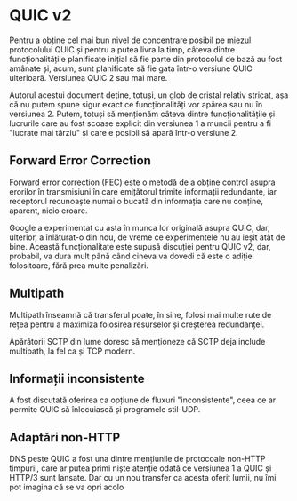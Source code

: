 # QUIC v2

Pentru a obține cel mai bun nivel de concentrare posibil pe miezul protocolului 
QUIC și pentru a putea livra la timp, câteva dintre funcționalitățile 
planificate inițial să fie parte din protocolul de bază au fost amânate și, 
acum, sunt planificate să fie gata într-o versiune QUIC ulterioară. Versiunea 
QUIC 2 sau mai mare.

Autorul acestui document deține, totuși, un glob de cristal relativ stricat, așa 
că nu putem spune sigur exact ce funcționalități vor apărea sau nu în versiunea 
2. Putem, totuși să menționăm câteva dintre funcționalitățile și lucrurile care 
au fost scoase explicit din versiunea 1 a muncii pentru a fi "lucrate mai 
târziu" și care e posibil să apară într-o versiune 2.

## Forward Error Correction

Forward error correction (FEC) este o metodă de a obține control asupra erorilor 
în transmisiuni în care emițătorul trimite informații redundante, iar receptorul 
recunoaște numai o bucată din informația care nu conține, aparent, nicio eroare.

Google a experimentat cu asta în munca lor originală asupra QUIC, dar, ulterior, 
a înlăturat-o din nou, de vreme ce experimentele nu au ieșit atât de bine. 
Această funcționalitate este supusă discuției pentru QUIC v2, dar, probabil, va 
dura mult până când cineva va dovedi că este o adiție folositoare, fără prea 
multe penalizări.

## Multipath

Multipath înseamnă că transferul poate, în sine, folosi mai multe rute de rețea 
pentru a maximiza folosirea resurselor și creșterea redundanței.

Apărătorii SCTP din lume doresc să menționeze că SCTP deja include multipath, la 
fel ca și TCP modern.

## Informații inconsistente

A fost discutată oferirea ca opțiune de fluxuri "inconsistente", ceea ce ar 
permite QUIC să înlocuiască și programele stil-UDP.

## Adaptări non-HTTP

DNS peste QUIC a fost una dintre mențiunile de protocoale non-HTTP timpurii, 
care ar putea primi niște atenție odată ce versiunea 1 a QUIC și HTTP/3 sunt 
lansate. Dar cu un nou transfer ca acesta oferit lumii, nu îmi pot imagina că se 
va opri acolo
